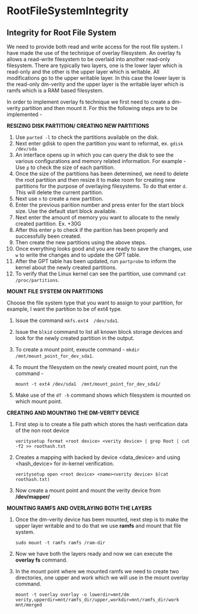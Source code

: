 # RootFileSystemIntegrity
## Integrity for Root File System

We need to provide both read and write access for the root file system. I have made the use of the technique of overlay filesystem. An overlay fs allows a read-write filesystem to be overlaid into another read-only filesystem. There are typically two layers, one is the lower layer which is read-only and the other is the upper layer which is writable. All modifications go to the upper writable layer. In this case the lower layer is the read-only dm-verity and the upper layer is the writable layer which is ramfs which is a RAM based filesystem.

In order to implement overlay fs technique we first need to create a dm-verity partition and then mount it. For this the following steps are to be implemented -

**RESIZING DISK PARTITION/ CREATING NEW PARTITIONS**

1. Use `parted -l` to check the partitions available on the disk.
2. Next enter gdisk to open the partition you want to reformat, ex. `gdisk /dev/sda`
3. An interface opens up in which you can query the disk to see the various configurations and memory related information. For example - Use `p` to check the size of each partition.
4. Once the size of the partitions has been determined, we need to delete the root partition and then resize it to make room for creating new partitions for the purpose of overlaying    filesystems. To do that enter `d`. This will delete the current partition.
5. Next use `n` to create a new partition.
6. Enter the previous parition number and press enter for the start block size. Use the default start block available.
7. Next enter the amount of memory you want to allocate to the newly created partition. Ex. +30G
8. After this enter `p` to check if the parition has been properly and successfully been created.
9. Then create the new partitions using the above steps.
10. Once everything looks good and you are ready to save the changes, use `w` to write the changes and to update the GPT table.
11. After the GPT table has been updated, run `partprobe` to inform the kernel about the newly created partitions.
12. To verify that the Linux kernel can see the partition, use command `cat /proc/partitions`.

**MOUNT FILE SYSTEM ON PARTITIONS**

Choose the file system type that you want to assign to your partition, for example, I want the partition to be of ext4 type.

1. Issue the command `mkfs.ext4  /dev/sda1`.
2. Issue the `blkid` command to list all known block storage devices and look for the newly created partition in the output.
3. To create a mount point, exeucte command - `mkdir /mnt/mount_point_for_dev_sda1`.
4. To mount the filesystem on the newly created mount point, run the command -
   
   `mount -t ext4 /dev/sda1  /mnt/mount_point_for_dev_sda1/`


6. Make use of the `df -h` command shows which filesystem is mounted on which mount point.

**CREATING AND MOUNTING THE DM-VERITY DEVICE**

1. First step is to create a file path which stores the hash verification data of the non root device

   `veritysetup format <root device> <verity device> | grep Root | cut -f2 >> roothash.txt`
3. Creates a mapping with <name> backed by device <data_device> and using <hash_device> for in-kernel verification.
   
   `veritysetup open <root device> <name><verity device> $(cat roothash.txt)`
4. Now create a mount point and mount the verity device from **/dev/mapper/<name>**

**MOUNTING RAMFS AND OVERLAYING BOTH THE LAYERS**

1. Once the dm-verity device has been mounted, next step is to make the upper layer writable and to do that we use **ramfs** and mount that file system.

   `sudo mount -t ramfs ramfs /ram-dir`

2. Now we have both the layers ready and now we can execute the **overlay fs** command.
  
3. In the mount point where we mounted ramfs we need to create two directories, one upper and work which we will use in the mount overlay command.

   `mount -t overlay overlay -o lowerdir=mnt/dm verity,upperdir=mnt/ramfs_dir/upper,workdir=mnt/ramfs_dir/work mnt/merged`









